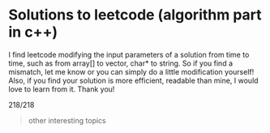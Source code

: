 # Solutions to leetcode (algorithm part in c++)

I find leetcode modifying the input parameters of a solution from time to time, such as from array[] to vector, char* to string. So if you find a mismatch, let me know or you can simply do a little modification yourself! Also, if you find your solution is more efficient, readable than mine, I would love to learn from it. Thank you! 

218/218

>other interesting topics 
